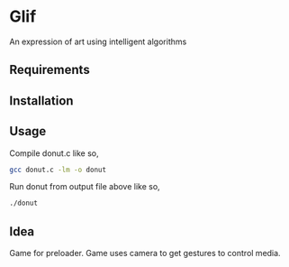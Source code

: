 # Glif

An expression of art using intelligent algorithms

## Requirements

## Installation

## Usage

Compile donut.c like so,

```bash
gcc donut.c -lm -o donut
```

Run donut from output file above like so,

```bash
./donut
```

## Idea

Game for preloader. Game uses camera to get gestures to control media.